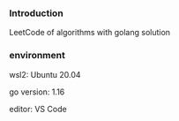 ### Introduction
LeetCode of algorithms with golang solution

### environment

wsl2: Ubuntu 20.04 

go version: 1.16 

editor: VS Code 
